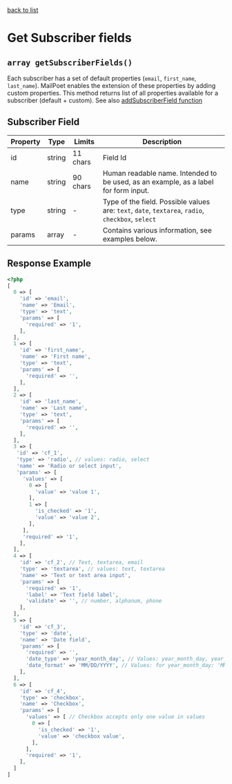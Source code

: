 [back to list](../Readme.md)

# Get Subscriber fields

## `array getSubscriberFields()`

Each subscriber has a set of default properties (`email`, `first_name`, `last_name`).
MailPoet enables the extension of these properties by adding custom properties.
This method returns list of all properties available for a subscriber (default + custom).
See also [addSubscriberField function](./AddSubscriberField.md)

## Subscriber Field

| Property | Type | Limits | Description |
| --- | --- | --- | --- |
| id | string | 11 chars |Field Id |
| name | string | 90 chars | Human readable name. Intended to be used, as an example, as a label for form input. |
| type | string | - | Type of the field. Possible values are: `text`, `date`, `textarea`, `radio`, `checkbox`, `select` |
| params | array | - | Contains various information, see examples below. |

## Response Example
```php
<?php
[
  0 => [
    'id' => 'email',
    'name' => 'Email',
    'type' => 'text',
    'params' => [
      'required' => '1',
    ],
  ],
  1 => [
    'id' => 'first_name',
    'name' => 'First name',
    'type' => 'text',
    'params' => [
      'required' => '',
    ],
  ],
  2 => [
    'id' => 'last_name',
    'name' => 'Last name',
    'type' => 'text',
    'params' => [
      'required' => '',
    ],
  ],
  3 => [
   'id' => 'cf_1',
   'type' => 'radio', // values: radio, select
   'name' => 'Radio or select input',
   'params' => [
     'values' => [
       0 => [
         'value' => 'value 1',
       ],
       1 => [
         'is_checked' => '1',
         'value' => 'value 2',
       ],
     ],
     'required' => '1',
    ],
  ],
  4 => [
    'id' => 'cf_2', // Text, textarea, email
    'type' => 'textarea', // values: text, textarea
    'name' => 'Text or text area input',
    'params' => [
      'required' => '1',
      'label' => 'Text field label',
      'validate' => '', // number, alphanum, phone
    ],
  ],
  5 => [
    'id' => 'cf_3',
    'type' => 'date',
    'name' => 'Date field',
    'params' => [
      'required' => '',
      'date_type' => 'year_month_day', // Values: year_month_day, year_month, month, day
      'date_format' => 'MM/DD/YYYY', // Values: for year_month_day: 'MM/DD/YYYY', 'DD/MM/YYYY', 'YYYY/MM/DD', for year_month: 'YYYY/MM', 'MM/YY', for year: 'YYYY', for month: 'MM'
    ],
  ],
  6 => [
    'id' => 'cf_4',
    'type' => 'checkbox',
    'name' => 'Checkbox',
    'params' => [
      'values' => [ // Checkbox accepts only one value in values
        0 => [
          'is_checked' => '1',
          'value' => 'checkbox value',
        ],
      ],
      'required' => '1',
    ],
  ]
]

```
